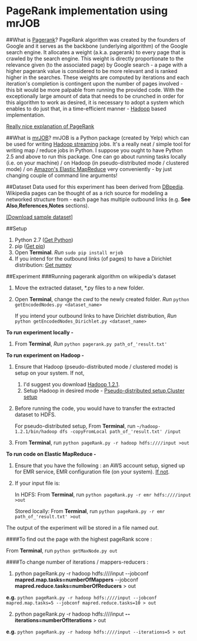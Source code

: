 PageRank implementation using mrJOB
===================================
##What is [Pagerank](http://en.wikipedia.org/wiki/PageRank)?
PageRank algorithm was created by the founders of Google and it serves as the backbone (underlying algorithm) of the Google search engine. It allocates a weight (a.k.a. pagerank) to every page that is crawled by the search engine. This weight is directly proportionate to the relevance given (to the associated page) by Google search - a page with a higher pagerank value is considered to be more relevant and is ranked higher in the searches. These weights are computed by iterations and each iteration's completion is contingent upon the number of pages involved - this bit would be more palpable from running the provided code. With the exceptionally large amount of data that needs to be crunched in order for this algorithm to work as desired, it is necessary to adopt a system which enables to do just that, in a time-efficient manner - [Hadoop](http://strata.oreilly.com/2011/01/what-is-hadoop.html) based implementation.

[Really nice explanation of PageRank](http://pr.efactory.de/e-pagerank-algorithm.shtml)

##What is [mrJOB](https://github.com/Yelp/mrjob)?
mrJOB is a Python package (created by Yelp) which can be used for writing [Hadoop streaming](http://hadoop.apache.org/docs/r1.1.2/streaming.html) jobs. It's a really neat / simple tool for writing map / reduce jobs in Python. I suppose you ought to have Python 2.5 and above to run this package. One can go about running tasks locally (i.e. on your machine) / on Hadoop (in pseudo-distributed mode / clustered mode) / on [Amazon's Elastic MapReduce](http://aws.amazon.com/elasticmapreduce/) very conveniently - by just changing couple of command line arguments!

##Dataset
Data used for this experiment has been derived from [DBpedia](http://dbpedia.org/About). Wikipedia pages can be thought of as a rich source for modeling a networked structure from - each page has multiple outbound links (e.g. **See Also**,**References**,**Notes** sections).

[[Download sample dataset]](http://downloads.dbpedia.org/3.9/id/page_links_id.nt.bz2)

##Setup
1. Python 2.7 ([Get Python](http://www.python.org/download/releases/2.7/))
2. pip ([Get pip](https://pypi.python.org/pypi/pip))
3. Open **Terminal**. *Run* `sudo pip install mrjob`
4. If you intend for the outbound links (of pages) to have a Dirichlet distribution: [Get numpy](http://www.scipy.org/install.html)

##Experiment
###Running pagerank algorithm on wikipedia's dataset

1. Move the extracted dataset, \*.py files to a new folder.
2. Open **Terminal**, change the *cwd* to the newly created folder. *Run* `python getEncodedNodes.py <dataset_name>`

	If you intend your outbound links to have Dirichlet distribution, *Run* `python getEncodedNodes_Dirichlet.py <dataset_name>`


**To run experiment locally -**

1. From **Terminal**, *Run* `python pagerank.py path_of_'result.txt'`

**To run experiment on Hadoop -**

1. Ensure that Hadoop (pseudo-distributed mode / clustered mode) is setup on your system. If not,

	1. I'd suggest you download [Hadoop 1.2.1](http://mirror.cc.columbia.edu/pub/software/apache/hadoop/common/hadoop-1.2.1/hadoop-1.2.1-bin.tar.gz).
	2. Setup Hadoop in desired mode - [Pseudo-distributed setup](http://hadoop.apache.org/docs/r1.2.1/single_node_setup.html),[Cluster setup](http://hadoop.apache.org/docs/r1.2.1/cluster_setup.html)

2. Before running the code, you would have to transfer the extracted dataset to HDFS. 

	For pseudo-distributed setup, From **Terminal**, run `~/hadoop-1.2.1/bin/hadoop dfs -copyFromLocal path_of_'result.txt' /input`

3. From **Terminal**, run `python pageRank.py -r hadoop hdfs:////input >out`

**To run code on Elastic MapReduce -**

1. Ensure that you have the following : an AWS account setup, signed up for EMR service, EMR configuration file (on your system). [If not](http://pythonhosted.org/mrjob/guides/emr-quickstart.html#configuring-aws-credentials).

2. If your input file is:

	In HDFS: From **Terminal**, run `python pageRank.py -r emr hdfs:////input >out`

	Stored locally: From **Terminal**, run `python pageRank.py -r emr path_of_'result.txt' >out`

The output of the experiment will be stored in a file named *out*.


####To find out the page with the highest pageRank score :

From **Terminal**, run `python getMaxNode.py out`


####To change number of iterations / mappers-reducers :

1.	python pageRank.py -r hadoop hdfs:////input --jobconf **mapred.map.tasks=numberOfMappers** --jobconf **mapred.reduce.tasks=numberOfReducers** > out
	
**e.g.** `python pageRank.py -r hadoop hdfs:////input --jobconf mapred.map.tasks=5 --jobconf mapred.reduce.tasks=10 > out`
	
2. python pageRank.py -r hadoop hdfs:////input **--iterations=numberOfIterations** > out
	
**e.g.** `python pageRank.py -r hadoop hdfs:////input --iterations=5 > out`